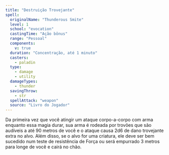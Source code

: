```yaml
---
title: "Destruição Trovejante"
spell:
  originalName: "Thunderous Smite"
  level: 1
  school: "evocation"
  castingTime: "Ação bônus"
  range: "Pessoal"
  components:
    v: true
  duration: "Concentração, até 1 minuto"
  casters:
    - paladin
  type:
    - damage
    - utility
  damageTypes:
    - thunder
  savingThrow:
    - str
  spellAttack: "weapon"
  source: "Livro do Jogador"
---
```


Da primeira vez que você atingir um ataque corpo-a-corpo com arma enquanto essa magia durar, sua arma é rodeada por trovões que são audíveis a até 90 metros de você e o ataque causa 2d6 de dano trovejante extra no alvo. Além disso, se o alvo for uma criatura, ele deve ser bem sucedido num teste de resistência de Força ou será empurrado 3 metros para longe de você e cairá no chão.
